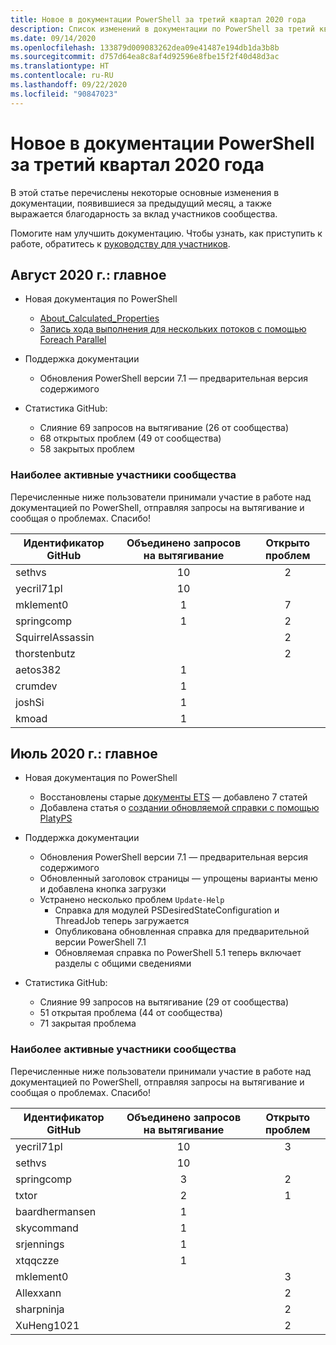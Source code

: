 ```yaml
---
title: Новое в документации PowerShell за третий квартал 2020 года
description: Список изменений в документации по PowerShell за третий квартал 2020 года.
ms.date: 09/14/2020
ms.openlocfilehash: 133879d009083262dea09e41487e194db1da3b8b
ms.sourcegitcommit: d757d64ea8c8af4d92596e8fbe15f2f40d48d3ac
ms.translationtype: HT
ms.contentlocale: ru-RU
ms.lasthandoff: 09/22/2020
ms.locfileid: "90847023"
---
```

# <a name="whats-new-in-powershell-docs-for-2020-q3"></a>Новое в документации PowerShell за третий квартал 2020 года

В этой статье перечислены некоторые основные изменения в документации, появившиеся за предыдущий месяц, а также выражается благодарность за вклад участников сообщества.

Помогите нам улучшить документацию. Чтобы узнать, как приступить к работе, обратитесь к [руководству для участников][contrib].

## <a name="2020-august-highlights"></a>Август 2020 г.: главное

- Новая документация по PowerShell
  - [About_Calculated_Properties](/powershell/module/microsoft.powershell.core/about/about_calculated_properties)
  - [Запись хода выполнения для нескольких потоков с помощью Foreach Parallel](/powershell/scripting/learn/deep-dives/write-progress-across-multiple-threads)
- Поддержка документации
  - Обновления PowerShell версии 7.1 — предварительная версия содержимого

- Статистика GitHub:
  - Слияние 69 запросов на вытягивание (26 от сообщества)
  - 68 открытых проблем (49 от сообщества)
  - 58 закрытых проблем

### <a name="top-community-contributors"></a>Наиболее активные участники сообщества

Перечисленные ниже пользователи принимали участие в работе над документацией по PowerShell, отправляя запросы на вытягивание и сообщая о проблемах. Спасибо!

|    Идентификатор GitHub     | Объединено запросов на вытягивание | Открыто проблем |
| ---------------- | :--------: | :-----------: |
| sethvs           |     10     |       2       |
| yecril71pl       |     10     |               |
| mklement0        |     1      |       7       |
| springcomp       |     1      |       2       |
| SquirrelAssassin |            |       2       |
| thorstenbutz     |            |       2       |
| aetos382         |     1      |               |
| crumdev          |     1      |               |
| joshSi           |     1      |               |
| kmoad            |     1      |               |

## <a name="2020-july-highlights"></a>Июль 2020 г.: главное

- Новая документация по PowerShell
  - Восстановлены старые [документы ETS](/powershell/scripting/developer/ets/overview) — добавлено 7 статей
  - Добавлена статья о [создании обновляемой справки с помощью PlatyPS](/powershell/scripting/dev-cross-plat/create-help-using-platyps)
- Поддержка документации
  - Обновления PowerShell версии 7.1 — предварительная версия содержимого
  - Обновленный заголовок страницы — упрощены варианты меню и добавлена кнопка загрузки
  - Устранено несколько проблем `Update-Help`
    - Справка для модулей PSDesiredStateConfiguration и ThreadJob теперь загружается
    - Опубликована обновленная справка для предварительной версии PowerShell 7.1
    - Обновляемая справка по PowerShell 5.1 теперь включает разделы с общими сведениями

- Статистика GitHub:
  - Слияние 99 запросов на вытягивание (29 от сообщества)
  - 51 открытая проблема (44 от сообщества)
  - 71 закрытая проблема

### <a name="top-community-contributors"></a>Наиболее активные участники сообщества

Перечисленные ниже пользователи принимали участие в работе над документацией по PowerShell, отправляя запросы на вытягивание и сообщая о проблемах. Спасибо!

|   Идентификатор GitHub    | Объединено запросов на вытягивание | Открыто проблем |
| -------------- | :--------: | :-----------: |
| yecril71pl     |     10     |       3       |
| sethvs         |     10     |               |
| springcomp     |     3      |       2       |
| txtor          |     2      |       1       |
| baardhermansen |     1      |               |
| skycommand     |     1      |               |
| srjennings     |     1      |               |
| xtqqczze       |     1      |               |
| mklement0      |            |       3       |
| Allexxann      |            |       2       |
| sharpninja     |            |       2       |
| XuHeng1021     |            |       2       |

<!-- Link references -->
[contrib]: contributing/overview.md
